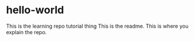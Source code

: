 # hello-world
This is the learning repo tutorial thing
This is the readme.
This is where you explain the repo.
